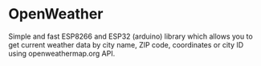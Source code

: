 # OpenWeather
Simple and fast ESP8266 and ESP32 (arduino) library which allows you to get current weather data by city name, ZIP code, coordinates or city ID using openweathermap.org API.
